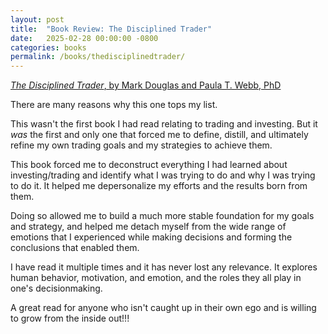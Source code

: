 ```yaml
---
layout: post
title:  "Book Review: The Disciplined Trader"
date:   2025-02-28 00:00:00 -0800
categories: books
permalink: /books/thedisciplinedtrader/
---
```

[*The Disciplined Trader*, by Mark Douglas and Paula T. Webb, PhD](https://www.amazon.com/Disciplined-TraderTM-Developing-Winning-Attitudes-ebook/)

There are many reasons why this one tops my list.

This wasn't the first book I had read relating to trading and investing.  But it *was* the first and only one that forced me to define, distill, and ultimately refine my own trading goals and my strategies to achieve them.

This book forced me to deconstruct everything I had learned about investing/trading and identify what I was trying to do and why I was trying to do it.  It helped me depersonalize my efforts and the results born from them.

Doing so allowed me to build a much more stable foundation for my goals and strategy, and helped me detach myself from the wide range of emotions that I experienced while making decisions and forming the conclusions that enabled them.

I have read it multiple times and it has never lost any relevance.  It explores human behavior, motivation, and emotion, and the roles they all play in one's decisionmaking.

A great read for anyone who isn't caught up in their own ego and is willing to grow from the inside out!!!